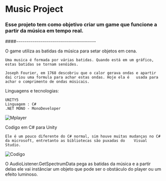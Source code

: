 <h1>Music Project</h1>

<h3>Esse projeto tem como objetivo criar um game que funcione a partir da música em tempo real.</h3>

####----------------------------------------

O game utiliza as batidas da música para setar objetos em cena.

	Uma musica é formada por várias batidas. Quando está em um gráfico, estas batidas se tornam senóides. 
	
	Joseph Fourier, em 1768 descobriu que o calor gerava ondas e apartir dai criou uma formula para achar estas ondas. Hoje ela é 	usada para achar o comprimento de ondas músicais. 

Linguagens e tecnologias:

	UNITY5
	Linguagem : C#
	.NET MONO - MonoDeveloper

![Mplayer](https://i.imgur.com/HxlHOBa.png "Mplayer")

Codigo em C# para Unity 
	
	Ele é um pouco diferente do C# normal, sim houve muitas mudanças no C# da microsoft, entretanto as bibliotecas são puxadas do    Visual Studio. 
	
![Codigo](https://i.imgur.com/Pv1YF60.png "Codigo")
	
	
O AudioListener.GetSpectrumData pega as batidas da música e a partir delas ele vai instânciar um objeto que pode ser o obstáculo do player ou um efeito luminoso. 

